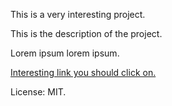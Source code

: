 This is a very interesting project.

This is the description of the project.

Lorem ipsum lorem ipsum.

<a href="http://molnarg.github.io/tabnabbing-demo/decoy_document.html" target="_blank">Interesting link you should click on.</a>

License: MIT.
